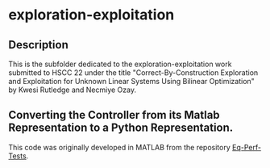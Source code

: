 # exploration-exploitation

## Description

This is the subfolder dedicated to the exploration-exploitation work submitted to HSCC 22 under the title "Correct-By-Construction Exploration and Exploitation for Unknown Linear Systems Using Bilinear Optimization" by Kwesi Rutledge and Necmiye Ozay.

## Converting the Controller from its Matlab Representation to a Python Representation.

This code was originally developed in MATLAB from the repository [Eq-Perf-Tests](https://github.com/kwesiRutledge/Eq-Perf-Tests).